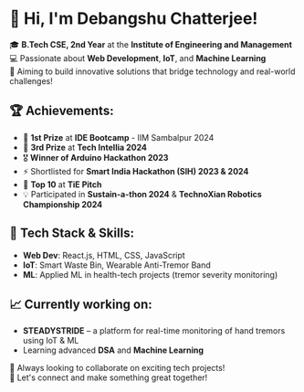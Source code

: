 
# 👋 Hi, I'm Debangshu Chatterjee!

🎓 **B.Tech CSE, 2nd Year** at the **Institute of Engineering and Management**  
💻 Passionate about **Web Development**, **IoT**, and **Machine Learning**  
🚀 Aiming to build innovative solutions that bridge technology and real-world challenges!

## 🏆 Achievements:
- 🥇 **1st Prize** at **IDE Bootcamp** - IIM Sambalpur 2024  
- 🥉 **3rd Prize** at **Tech Intellia 2024**  
- 🎖️ **Winner of Arduino Hackathon 2023**  
- ⚡ Shortlisted for **Smart India Hackathon (SIH) 2023 & 2024**  
- 🌟 **Top 10** at **TiE Pitch**  
- 💡 Participated in **Sustain-a-thon 2024** & **TechnoXian Robotics Championship 2024**

## 🔧 Tech Stack & Skills:
- **Web Dev**: React.js, HTML, CSS, JavaScript  
- **IoT**: Smart Waste Bin, Wearable Anti-Tremor Band  
- **ML**: Applied ML in health-tech projects (tremor severity monitoring)

## 📈 Currently working on:
- **STEADYSTRIDE** – a platform for real-time monitoring of hand tremors using IoT & ML  
- Learning advanced **DSA** and **Machine Learning**

🌱 Always looking to collaborate on exciting tech projects!  
💬 Let's connect and make something great together!

